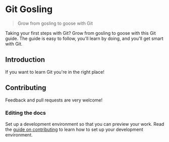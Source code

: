 # Git Gosling

> Grow from gosling to goose with Git

Taking your first steps with Git?
Grow from gosling to goose with this Git guide.
The guide is easy to follow, you'll learn by doing, and you'll get smart with Git.

## Introduction

If you want to learn Git you're in the right place!

## Contributing

Feedback and pull requests are very welcome!

### Editing the docs

Set up a development environment so that you can preview your work.
Read the [guide on contributing](.github/contributing.md) to learn how to set up your development environment.
